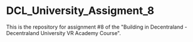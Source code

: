 # DCL_University_Assigment_8
This is the repository for assignment #8 of the "Building in Decentraland - Decentraland University VR Academy Course".

